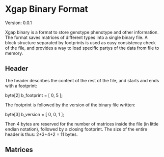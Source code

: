 Xgap Binary Format
==================
Version: 0.0.1

Xgap binary is a format to store genotype phenotype and other information. The format saves matrices of different types into a single binary file.
A block structure separated by footprints is used as easy consistency check of the file, and provides a way to load specific partys of the data from 
file to memory.

Header
------
The header describes the content of the rest of the file, and starts and ends with a footprint:

byte[2] b_footprint = [ 0, 5 ];

The footprint is followed by the version of the binary file written:

byte[3] b_version = [ 0, 0, 1 ];

Then 4 bytes are reserved for the number of matrices inside the file (in little endian notation), followed by a closing footprint. The size of 
the entire header is thus: 2+3+4+2 = 11 bytes.

Matrices
--------
